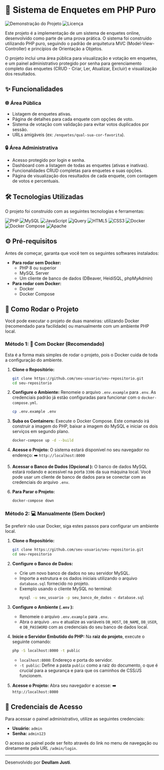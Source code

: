 # 🚀 Sistema de Enquetes em PHP Puro

![Demonstração do Projeto](https://img.shields.io/badge/Status-Concluído-brightgreen )
![Licença](https://img.shields.io/badge/Licença-MIT-blue )

Este projeto é a implementação de um sistema de enquetes online, desenvolvido como parte de uma prova prática. O sistema foi construído utilizando PHP puro, seguindo o padrão de arquitetura MVC (Model-View-Controller) e princípios de Orientação a Objetos.

O projeto inclui uma área pública para visualização e votação em enquetes, e um painel administrativo protegido por senha para gerenciamento completo das enquetes (CRUD - Criar, Ler, Atualizar, Excluir) e visualização dos resultados.

## ✨ Funcionalidades

### 🌐 Área Pública
*   Listagem de enquetes ativas.
*   Página de detalhes para cada enquete com opções de voto.
*   Sistema de votação com validação para evitar votos duplicados por sessão.
*   URLs amigáveis (ex: `/enquetes/qual-sua-cor-favorita`).

### 🔒 Área Administrativa
*   Acesso protegido por login e senha.
*   Dashboard com a listagem de todas as enquetes (ativas e inativas).
*   Funcionalidades CRUD completas para enquetes e suas opções.
*   Página de visualização dos resultados de cada enquete, com contagem de votos e percentuais.

## 🛠️ Tecnologias Utilizadas

O projeto foi construído com as seguintes tecnologias e ferramentas:

![PHP](https://img.shields.io/badge/PHP-8.2%2B-777BB4?style=for-the-badge&logo=php )
![MySQL](https://img.shields.io/badge/MySQL-8.0-4479A1?style=for-the-badge&logo=mysql )
![JavaScript](https://img.shields.io/badge/JavaScript-ES6%2B-F7DF1E?style=for-the-badge&logo=javascript )
![jQuery](https://img.shields.io/badge/jQuery-3.7-0769AD?style=for-the-badge&logo=jquery )
![HTML5](https://img.shields.io/badge/HTML5-E34F26?style=for-the-badge&logo=html5 )
![CSS3](https://img.shields.io/badge/CSS3-1572B6?style=for-the-badge&logo=css3 )
![Docker](https://img.shields.io/badge/Docker-2496ED?style=for-the-badge&logo=docker )
![Docker Compose](https://img.shields.io/badge/Docker%20Compose-3B74D8?style=for-the-badge&logo=docker )
![Apache](https://img.shields.io/badge/Apache-D22128?style=for-the-badge&logo=apache )

## ⚙️ Pré-requisitos

Antes de começar, garanta que você tem os seguintes softwares instalados:

*   **Para rodar sem Docker:**
    *   PHP 8 ou superior
    *   MySQL Server
    *   Um cliente de banco de dados (DBeaver, HeidiSQL, phpMyAdmin)
*   **Para rodar com Docker:**
    *   Docker
    *   Docker Compose

## 🚀 Como Rodar o Projeto

Você pode executar o projeto de duas maneiras: utilizando Docker (recomendado para facilidade) ou manualmente com um ambiente PHP local.

### Método 1: 🐳 Com Docker (Recomendado)

Esta é a forma mais simples de rodar o projeto, pois o Docker cuida de toda a configuração do ambiente.

1.  **Clone o Repositório:**
    ```bash
    git clone https://github.com/seu-usuario/seu-repositorio.git
    cd seu-repositorio
    ```

2.  **Configure o Ambiente:**
    Renomeie o arquivo `.env.example` para `.env`. As credenciais padrão já estão configuradas para funcionar com o `docker-compose.yml`.
    ```bash
    cp .env.example .env
    ```

3.  **Suba os Containers:**
    Execute o Docker Compose. Este comando irá construir a imagem do PHP, baixar a imagem do MySQL e iniciar os dois serviços em segundo plano.
    ```bash
    docker-compose up -d --build
    ```

4.  **Acesse o Projeto:**
    O sistema estará disponível no seu navegador no endereço:
    ➡️ `http://localhost:8000`

5.  **Acessar o Banco de Dados (Opcional ):**
    O banco de dados MySQL estará rodando e acessível na porta `3306` da sua máquina local. Você pode usar um cliente de banco de dados para se conectar com as credenciais do arquivo `.env`.

6.  **Para Parar o Projeto:**
    ```bash
    docker-compose down
    ```

### Método 2: 💻 Manualmente (Sem Docker)

Se preferir não usar Docker, siga estes passos para configurar um ambiente local.

1.  **Clone o Repositório:**
    ```bash
    git clone https://github.com/seu-usuario/seu-repositorio.git
    cd seu-repositorio
    ```

2.  **Configure o Banco de Dados:**
    *   Crie um novo banco de dados no seu servidor MySQL.
    *   Importe a estrutura e os dados iniciais utilizando o arquivo `database.sql` fornecido no projeto.
    *   Exemplo usando o cliente MySQL no terminal:
        ```bash
        mysql -u seu_usuario -p seu_banco_de_dados < database.sql
        ```

3.  **Configure o Ambiente (`.env` ):**
    *   Renomeie o arquivo `.env.example` para `.env`.
    *   Abra o arquivo `.env` e atualize as variáveis `DB_HOST`, `DB_NAME`, `DB_USER`, e `DB_PASSWORD` com as credenciais do seu banco de dados local.

4.  **Inicie o Servidor Embutido do PHP:**
    Na **raiz do projeto**, execute o seguinte comando:
    ```bash
    php -S localhost:8000 -t public
    ```
    *   `localhost:8000`: Endereço e porta do servidor.
    *   `-t public`: Define a pasta `public` como a raiz do documento, o que é crucial para a segurança e para que os caminhos de CSS/JS funcionem.

5.  **Acesse o Projeto:**
    Abra seu navegador e acesse:
    ➡️ `http://localhost:8000`

## 🔑 Credenciais de Acesso

Para acessar o painel administrativo, utilize as seguintes credenciais:

*   **Usuário:** `admin`
*   **Senha:** `admin123`

O acesso ao painel pode ser feito através do link no menu de navegação ou diretamente pela URL `/admin/login`.

---

Desenvolvido por **Deullam Justi**.
